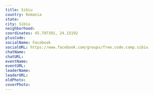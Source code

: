 ```yaml
---
title: Sibiu
country: Romania
state: 
city: Sibiu
neighborhood: 
coordinates: 45.797391, 24.15192
plusCode:
socialName: Facebook
socialURL: https://www.facebook.com/groups/free.code.camp.sibiu
chatName:
chatURL:
eventName:
eventURL:
leaderName:
leaderURL:
oldPhoto: 
coverPhoto:
---
```

